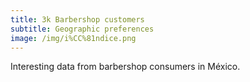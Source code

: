 ```yaml
---
title: 3k Barbershop customers
subtitle: Geographic preferences
image: /img/i%CC%81ndice.png
---
```


Interesting data from barbershop consumers in México. 
